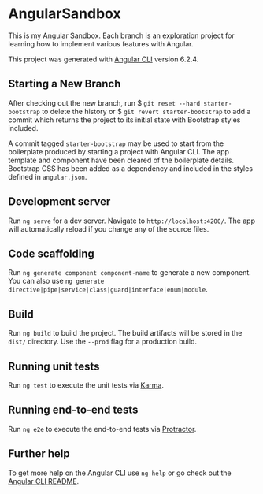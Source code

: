 # AngularSandbox

This is my Angular Sandbox. Each branch is an exploration project for learning how to implement various features with Angular.

This project was generated with [Angular CLI](https://github.com/angular/angular-cli) version 6.2.4.

## Starting a New Branch

After checking out the new branch, run $ `git reset --hard starter-bootstrap` to delete the history or $ `git revert starter-bootstrap` to add a commit which returns the project to its initial state with Bootstrap styles included.

A commit tagged `starter-bootstrap` may be used to start from the boilerplate produced by starting a project with Angular CLI. The app template and component have been cleared of the boilerplate details. Bootstrap CSS has been added as a dependency and included in the styles defined in `angular.json`.

## Development server

Run `ng serve` for a dev server. Navigate to `http://localhost:4200/`. The app will automatically reload if you change any of the source files.

## Code scaffolding

Run `ng generate component component-name` to generate a new component. You can also use `ng generate directive|pipe|service|class|guard|interface|enum|module`.

## Build

Run `ng build` to build the project. The build artifacts will be stored in the `dist/` directory. Use the `--prod` flag for a production build.

## Running unit tests

Run `ng test` to execute the unit tests via [Karma](https://karma-runner.github.io).

## Running end-to-end tests

Run `ng e2e` to execute the end-to-end tests via [Protractor](http://www.protractortest.org/).

## Further help

To get more help on the Angular CLI use `ng help` or go check out the [Angular CLI README](https://github.com/angular/angular-cli/blob/master/README.md).
